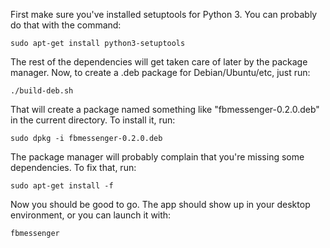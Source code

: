 First make sure you've installed setuptools for Python 3. You can probably do
that with the command:

    sudo apt-get install python3-setuptools

The rest of the dependencies will get taken care of later by the package
manager. Now, to create a .deb package for Debian/Ubuntu/etc, just run:

    ./build-deb.sh

That will create a package named something like "fbmessenger-0.2.0.deb" in the
current directory. To install it, run:

    sudo dpkg -i fbmessenger-0.2.0.deb

The package manager will probably complain that you're missing some
dependencies. To fix that, run:

    sudo apt-get install -f

Now you should be good to go. The app should show up in your desktop
environment, or you can launch it with:

    fbmessenger
